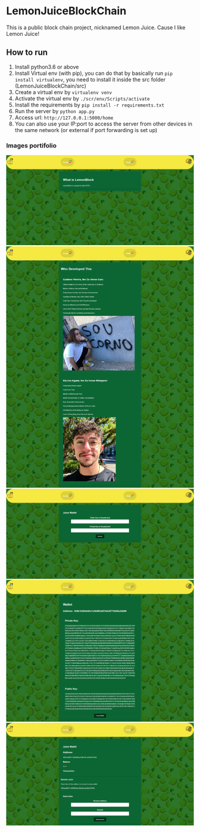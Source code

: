 # LemonJuiceBlockChain
 This is a public block chain project, nicknamed Lemon Juice. Cause I like Lemon Juice!

## How to run
1. Install python3.6 or above
2. Install Virtual env (with pip), you can do that by basically run `pip install virtualenv`,
   you need to install it inside the src folder (LemonJuiceBlockChain/src)
3. Create a virtual env by `virtualenv venv`
4. Activate the virtual env by `./scr/env/Scripts/activate`
5. Install the requirements by `pip install -r requirements.txt`
6. Run the server by `python app.py`
7. Access url: `http://127.0.0.1:5000/home`
8. You can also use your IP:port to access the server from other devices in the same network
   (or external if port forwarding is set up)

### Images portifolio
![Home](docs/images/1.png)
![About](docs/images/2.png)
![access](docs/images/3.png)
![create-wallet](docs/images/4.png)
![wallet](docs/images/5.png)